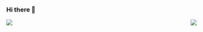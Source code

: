 ### Hi there 👋
<!-- ![Anurag's GitHub stats](https://github-readme-stats.vercel.app/api?username=zbirenbaum&show_icons=true&theme=tokyonight&hide=stars) -->
<!-- [![Top Langs](https://github-readme-stats.vercel.app/api/top-langs/?username=zbirenbaum&theme=tokyonight&layout=compact)](https://github.com/anuraghazra/github-readme-stats) -->
<a href="https://github.com/anuraghazra/github-readme-stats">
  <img align="center" src="https://github-readme-stats.vercel.app/api?username=zbirenbaum&show_icons=true&theme=tokyonight&hide=stars" />
</a>
<a href="https://github.com/anuraghazra/github-readme-stats">
  <img align="right" src="https://github-readme-stats.vercel.app/api/top-langs/?username=zbirenbaum&theme=tokyonight&layout=compact" />
</a>
<!--
**zbirenbaum/zbirenbaum** is a ✨ _special_ ✨ repository because its `README.md` (this file) appears on your GitHub profile.

Here are some ideas to get you started:

- 🔭 I’m currently working on ...
- 🌱 I’m currently learning ...
- 👯 I’m looking to collaborate on ...
- 🤔 I’m looking for help with ...
- 💬 Ask me about ...
- 📫 How to reach me: ...
- 😄 Pronouns: ...
- ⚡ Fun fact: ...
-->
